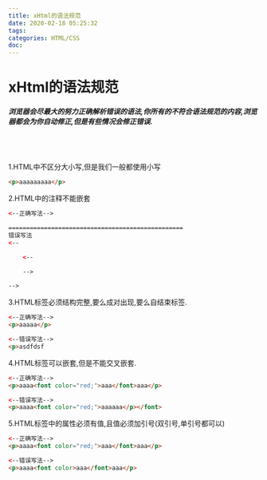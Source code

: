 ```yaml
---
title: xHtml的语法规范
date: 2020-02-18 05:25:32
tags:
categories: HTML/CSS
doc:
---
```


# xHtml的语法规范

##### 浏览器会尽最大的努力正确解析错误的语法,你所有的不符合语法规范的内容,浏览器都会为你自动修正,但是有些情况会修正错误.

<br />

<br />

1.HTML中不区分大小写,但是我们一般都使用小写

```html
<p>aaaaaaaaa</p>
```

2.HTML中的注释不能嵌套

```html
<--正确写法-->

=================================================
错误写法
<--

	<--

	-->

-->
```

3.HTML标签必须结构完整,要么成对出现,要么自结束标签.

```html
<--正确写法-->
<p>aaaaa</p> 

<--错误写法-->
<p>asdfdsf
```

4.HTML标签可以嵌套,但是不能交叉嵌套.

```html
<--正确写法-->
<p>aaaa<font color="red;">aaa</font>aaa</p>

<--错误写法-->
<p>aaaa<font color="red;">aaaaaa</p></font>

```

5.HTML标签中的属性必须有值,且值必须加引号(双引号,单引号都可以)

```html
<--正确写法-->
<p>aaaa<font color="red;">aaa</font>aaa</p>

<--错误写法-->
<p>aaaa<font color>aaa</font>aaa</p>
```

